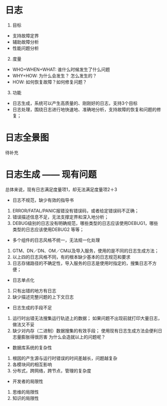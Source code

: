 # 日志
1. 目标
* 支持故障定界
* 辅助故障分析
* 性能问题分析
2. 度量
* WHO+WHEN+WHAT: 谁什么时候发生了什么问题
* WHY+HOW: 为什么会发生？ 怎么发生的？
* HOW: 如何恢复故障？如何修复问题？
3. 功能
* 日志生成，系统可以产生高质量的、刚刚好的日志，支持3个目标
* 日志处理，围绕日志进行地快速地、准确地分析，支持故障的恢复和问题的修复；

# 日志全景图
待补充

# 日志生成 —— 现有问题
总体来说，现有日志满足度量项1，却无法满足度量项2＋3
* 日志不规范，缺少有效的指导书
1. ERROR/FATAL/PANIC报错没有错误码，或者给定错误码不正确； 
2. 错误描述信息不足，无法支撑定界和深入地分析； 
3. DEBUG级别的日志没有明确规范，哪些类型的日志应该使用DEBUG1，哪些类型的日志应该使用DEBUG2 等等；
* 多个组件的日志风格不统一，无法规一化处理
1. GTM、DN／DN、OM／CM以及导入服务，使用的是不同的日志生成方法；
2. 以上四的日志风格不同，有的根本缺少基本的日志规范和要求 
3. 日志存储路径的不确定性，导入服务的日志是使用时指定的，搜集日志不方便； 
* 日志单点化
1. 只有出错的地方有日志
2. 缺少描述完整问题的上下文日志
* 日志生成的手段不足
1. 运行时出错无法搜集运行轨迹上的数据； 如果问题不出现前就打印大量日志，做法又不妥
2. 缺少对内存（二进制）数据搜集的有效手段； 使用现有日志生成方法会便利日志量膨胀得很厉害
为什么会造就以上的问题呢？
* 数据库系统的复杂性
1. 根因的产生源与运行时错误的时间差越长，问题越复杂
2. 各模块间的相互影响
3. 分布式，跨网络，跨节点，管理的复杂度
* 开发者的局限性
1. 思维的局限性
2. 知识的局限性
